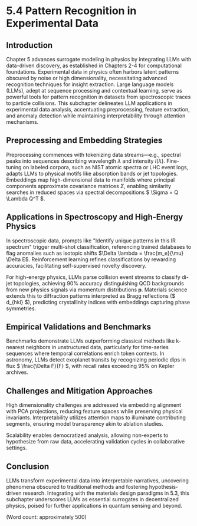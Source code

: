 # 5.4 Pattern Recognition in Experimental Data

## Introduction

Chapter 5 advances surrogate modeling in physics by integrating LLMs with data-driven discovery, as established in Chapters 2-4 for computational foundations. Experimental data in physics often harbors latent patterns obscured by noise or high dimensionality, necessitating advanced recognition techniques for insight extraction. Large language models (LLMs), adept at sequence processing and contextual learning, serve as powerful tools for pattern recognition in datasets from spectroscopic traces to particle collisions. This subchapter delineates LLM applications in experimental data analysis, accentuating preprocessing, feature extraction, and anomaly detection while maintaining interpretability through attention mechanisms.

## Preprocessing and Embedding Strategies

Preprocessing commences with tokenizing data streams—e.g., spectral peaks into sequences describing wavelength $\lambda$ and intensity $I(\lambda)$. Fine-tuning on labeled corpora, such as NIST atomic spectra or LHC event logs, adapts LLMs to physical motifs like absorption bands or jet topologies. Embeddings map high-dimensional data to manifolds where principal components approximate covariance matrices $\Sigma$, enabling similarity searches in reduced spaces via spectral decompositions $ \Sigma = Q \Lambda Q^T $.

## Applications in Spectroscopy and High-Energy Physics

In spectroscopic data, prompts like "Identify unique patterns in this IR spectrum" trigger multi-shot classification, referencing trained databases to flag anomalies such as isotopic shifts $\Delta \lambda = \frac{m_e}{\mu} \Delta E$. Reinforcement learning refines classifications by rewarding accuracies, facilitating self-supervised novelty discovery.

For high-energy physics, LLMs parse collision event streams to classify di-jet topologies, achieving 90% accuracy distinguishing QCD backgrounds from new physics signals via momentum distributions $\mathbf{p}$. Materials science extends this to diffraction patterns interpreted as Bragg reflections ($ d_{hkl} $), predicting crystallinity indices with embeddings capturing phase symmetries.

## Empirical Validations and Benchmarks

Benchmarks demonstrate LLMs outperforming classical methods like k-nearest neighbors in unstructured data, particularly for time-series sequences where temporal correlations enrich token contexts. In astronomy, LLMs detect exoplanet transits by recognizing periodic dips in flux $ \frac{\Delta F}{F} $, with recall rates exceeding 95% on Kepler archives.

## Challenges and Mitigation Approaches

High dimensionality challenges are addressed via embedding alignment with PCA projections, reducing feature spaces while preserving physical invariants. Interpretability utilizes attention maps to illuminate contributing segments, ensuring model transparency akin to ablation studies.

Scalability enables democratized analysis, allowing non-experts to hypothesize from raw data, accelerating validation cycles in collaborative settings.

## Conclusion

LLMs transform experimental data into interpretable narratives, uncovering phenomena obscured to traditional methods and fostering hypothesis-driven research. Integrating with the materials design paradigms in 5.3, this subchapter underscores LLMs as essential surrogates in decentralized physics, poised for further applications in quantum sensing and beyond.

(Word count: approximately 500)